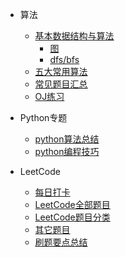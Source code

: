 * 算法
  * [基本数据结构与算法](algorithms/README.md)
    * [图](algorithms/graph.md)
    * [dfs/bfs](algorithms/dfs_bfs.md)
  * [五大常用算法](algorithms/五大常用算法.md)
  * [常见题目汇总](algorithms/questions.md)
  * [OJ练习](algorithms/oj.md)

* Python专题
  * [python算法总结](algorithms/python/python_summary.md)
  * [python编程技巧](algorithms/python/python_tips.md)

* LeetCode
  * [每日打卡](每日打卡.md)
  * [LeetCode全部题目](LeetCode全部题目.md)
  * [LeetCode题目分类](LeetCode题目分类.md)
  * [其它题目](extras.md)
  * [刷题要点总结](others/Attention.md)
  